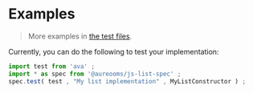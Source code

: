 # Examples

> More examples in [the test files](https://github.com/make-github-pseudonymous-again/js-list-spec/tree/main/test/src).

Currently, you can do the following to test your implementation:

```javascript
import test from 'ava' ;
import * as spec from '@aureooms/js-list-spec' ;
spec.test( test , "My list implementation" , MyListConstructor ) ;
```
